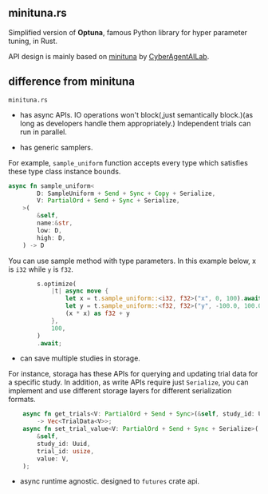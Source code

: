 ## minituna.rs

Simplified version of __Optuna__, famous Python library for hyper parameter tuning, in Rust.

API design is mainly based on [minituna](https://github.com/CyberAgentAILab/minituna) by [CyberAgentAILab](https://github.com/CyberAgentAILab).

## difference from minituna

`minituna.rs`

- has async APIs. IO operations won't block(,just semantically block.)(as long as developers handle them appropriately.) Independent trials can run in parallel. 

- has generic samplers.

For example, `sample_uniform` function accepts every type which satisfies these type class instance bounds.

```rust
async fn sample_uniform<
        D: SampleUniform + Send + Sync + Copy + Serialize,
        V: PartialOrd + Send + Sync + Serialize,
    >(
        &self,
        name:&str,
        low: D,
        high: D,
    ) -> D
``` 

You can use sample method with type parameters.
In this example below, x is `i32` while `y` is `f32`.

```rust
        s.optimize(
            |t| async move {
                let x = t.sample_uniform::<i32, f32>("x", 0, 100).await;
                let y = t.sample_uniform::<f32, f32>("y", -100.0, 100.0).await;
                (x * x) as f32 + y
            },
            100,
        )
        .await;
```

- can save multiple studies in storage.

For instance, storaga has these APIs for querying and updating trial data for a specific study. In addition, as write APIs require just `Serialize`, you can implement and use different storage layers for different serialization formats.

```rust
    async fn get_trials<V: PartialOrd + Send + Sync>(&self, study_id: Uuid)
        -> Vec<TrialData<V>>;
    async fn set_trial_value<V: PartialOrd + Send + Sync + Serialize>(
        &self,
        study_id: Uuid,
        trial_id: usize,
        value: V,
    );
```

- async runtime agnostic. designed to `futures` crate api.
